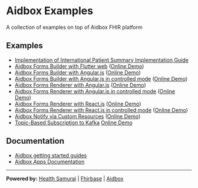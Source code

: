 # Aidbox Examples

A collection of examples on top of Aidbox FHIR platform

## Examples

- [Implementation of International Patient Summary Implementation Guide](/ips_ig)
- [Aidbox Forms Builder with Flutter web](/aidbox-forms-builder-flutter-web) ([Online Demo](https://aidbox.github.io/examples/aidbox-forms-builder-flutter-web/))
- [Aidbox Forms Builder with Angular.js](/aidbox-forms-builder-angular) ([Online Demo](https://aidbox.github.io/examples/aidbox-forms-builder-angular/))
- [Aidbox Forms Builder with Angular.js in controlled mode](/aidbox-forms-builder-angular-controlled) ([Online Demo](https://aidbox.github.io/examples/aidbox-forms-builder-angular-controlled/))
- [Aidbox Forms Renderer with Angular.js](aidbox-forms-renderer-angular) ([Online Demo](https://aidbox.github.io/examplesaidbox-forms-renderer-angular/))
- [Aidbox Forms Renderer with Angular.js in controlled mode](aidbox-forms-renderer-angular-controlled) ([Online Demo](https://aidbox.github.io/examplesaidbox-forms-renderer-angular-controlled/))
- [Aidbox Forms Renderer with React.js](aidbox-forms-renderer-react) ([Online Demo](https://aidbox.github.io/examplesaidbox-forms-renderer-react/))
- [Aidbox Forms Renderer with React.js in controlled mode](aidbox-forms-renderer-react-controlled) ([Online Demo](https://aidbox.github.io/examplesaidbox-forms-renderer-react-controlled/))
- [Aidbox Notify via Custom Resources](/aidbox-notify-via-custom-resources) ([Online Demo](https://aidbox.github.io/examples/aidbox-notify-via-custom-resources/))
- [Topic-Based Subscription to Kafka](/aidbox-subscriptions-to-kafka/) [Online Demo](aidbox-subscriptions-to-kafka/README.md#demo)

## Documentation

- [Aidbox getting started guides](https://docs.aidbox.app/getting-started?utm_source=github&utm_medium=readme&utm_campaign=app-examples-repo)
- [Aidbox Apps Documentation](https://docs.aidbox.app/app-development/aidbox-sdk/aidbox-apps?utm_source=github&utm_medium=readme&utm_campaign=app-examples-repo)

***
**Powered by:**
[Health Samurai](http://www.health-samurai.io?utm_source=github&utm_medium=readme&utm_campaign=app-examples-repo) |
[Fhirbase](http://www.health-samurai.io/fhirbase?utm_source=github&utm_medium=readme&utm_campaign=app-examples-repo) |
[Aidbox](http://www.health-samurai.io/aidbox?utm_source=github&utm_medium=readme&utm_campaign=app-examples-repo)
